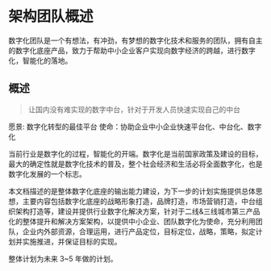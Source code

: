 # 架构团队概述

数字化团队是一个有想法，有冲劲，有梦想的数字化技术和服务的团队，拥有自主的数字化底座产品，致力于帮助中小企业客户实现向数字经济的跨越，进行数字化，智能化的落地。

## 概述

> 让国内没有难实现的数字中台，针对于开发人员快速实现自己的中台

愿景: 数字化转型的最佳平台
使命：协助企业中小企业快速平台化、中台化、数字化

当前行业是数字化的过程，智能化的开端。数字化是当前国家政策及建设的目标，最大的确定性就是数字化技术的普及，整个社会经济和生活必将全面数字化，也是数字化发展的一个标志。

本文档描述的是整体数字化底座的输出能力建设，为下一步的计划实施提供总体思想，主要内容包括数字化底座的战略形象打造，品牌打造，市场营销打造，中台组织架构打造等，建设并提供行业数字化解决方案，针对于二线&三线城市第三产品化的整体提升和解决方案架构，以提供中小企业、团队数字化为使命，充分利用团队，企业内外部资源，合理运用，进行产品定位，目标定位，战略，策略，拟定计划并实施推进，并保证目标的实现。

整体计划为未来 3~5 年做的计划。
